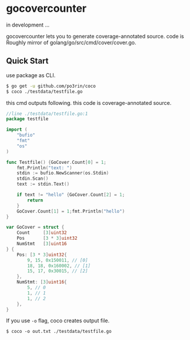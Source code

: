 # gocovercounter

in development ...

gocovercounter lets you to generate coverage-annotated source.
code is Roughly mirror of golang/go/src/cmd/cover/cover.go.

## Quick Start

use package as CLI.

```bash
$ go get -u github.com/po3rin/coco
$ coco ./testdata/testfile.go
```

this cmd outputs following. this code is coverage-annotated source.

```go
//line ./testdata/testfile.go:1
package testfile

import (
	"bufio"
	"fmt"
	"os"
)

func Testfile() {GoCover.Count[0] = 1;
	fmt.Println("text: ")
	stdin := bufio.NewScanner(os.Stdin)
	stdin.Scan()
	text := stdin.Text()

	if text != "hello" {GoCover.Count[2] = 1;
		return
	}
	GoCover.Count[1] = 1;fmt.Println("hello")
}

var GoCover = struct {
	Count     [3]uint32
	Pos       [3 * 3]uint32
	NumStmt   [3]uint16
} {
	Pos: [3 * 3]uint32{
		9, 15, 0x150011, // [0]
		18, 18, 0x160002, // [1]
		15, 17, 0x30015, // [2]
	},
	NumStmt: [3]uint16{
		5, // 0
		1, // 1
		1, // 2
	},
}

```

If you use ```-o``` flag, coco creates output file.

```
$ coco -o out.txt ./testdata/testfile.go
```
